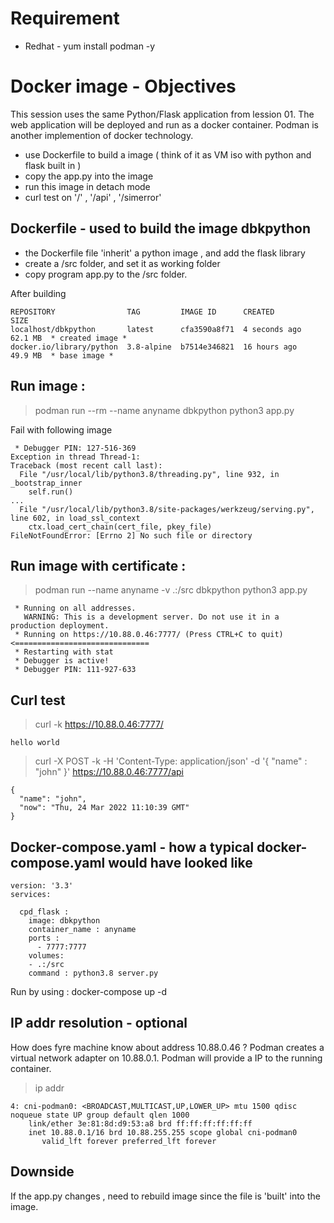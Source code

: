 
# Requirement 

- Redhat - yum install podman -y

# Docker image - Objectives

This session uses the same Python/Flask application from lession 01.  The web application will be deployed and run as a docker container.  Podman is another implemention of docker technology. 

- use Dockerfile to build a image ( think of it as VM iso with python and flask built in )
- copy the app.py into the image
- run this image in detach mode
- curl test on  '/' , '/api' , '/simerror'

## Dockerfile - used to build the image dbkpython

- the Dockerfile file 'inherit' a python image , and add the flask library
- create a /src folder, and set it as working folder
- copy program app.py to the /src folder.

After building 

```
REPOSITORY                TAG         IMAGE ID      CREATED        SIZE
localhost/dbkpython       latest      cfa3590a8f71  4 seconds ago  62.1 MB  * created image *
docker.io/library/python  3.8-alpine  b7514e346821  16 hours ago   49.9 MB  * base image * 
```

## Run image : 

> podman run --rm --name anyname dbkpython python3 app.py 

Fail with following image

```
 * Debugger PIN: 127-516-369
Exception in thread Thread-1:
Traceback (most recent call last):
  File "/usr/local/lib/python3.8/threading.py", line 932, in _bootstrap_inner
    self.run()
...
  File "/usr/local/lib/python3.8/site-packages/werkzeug/serving.py", line 602, in load_ssl_context
    ctx.load_cert_chain(cert_file, pkey_file)
FileNotFoundError: [Errno 2] No such file or directory
```

## Run image with certificate : 

> podman run --name anyname -v .:/src dbkpython python3 app.py

```
 * Running on all addresses.
   WARNING: This is a development server. Do not use it in a production deployment.
 * Running on https://10.88.0.46:7777/ (Press CTRL+C to quit)   <==============================
 * Restarting with stat
 * Debugger is active!
 * Debugger PIN: 111-927-633
```

## Curl test

> curl -k https://10.88.0.46:7777/

```
hello world
```

> curl -X POST -k -H 'Content-Type: application/json' -d '{ "name" : "john" }' https://10.88.0.46:7777/api

```
{
  "name": "john",
  "now": "Thu, 24 Mar 2022 11:10:39 GMT"
}
```

## Docker-compose.yaml - how a typical docker-compose.yaml would have looked like

```
version: '3.3'
services:

  cpd_flask :
    image: dbkpython
    container_name : anyname
    ports :
      - 7777:7777
    volumes:
    - .:/src
    command : python3.8 server.py
```

Run by using : docker-compose up -d

## IP addr resolution - optional

How does fyre machine know about address 10.88.0.46 ?   Podman creates a virtual network adapter on 10.88.0.1.  Podman will provide a IP to the running container.

> ip addr


```
4: cni-podman0: <BROADCAST,MULTICAST,UP,LOWER_UP> mtu 1500 qdisc noqueue state UP group default qlen 1000
    link/ether 3e:81:8d:d9:53:a8 brd ff:ff:ff:ff:ff:ff
    inet 10.88.0.1/16 brd 10.88.255.255 scope global cni-podman0
       valid_lft forever preferred_lft forever
```


## Downside

If the app.py changes , need to rebuild image since the file is 'built' into the image.
